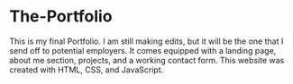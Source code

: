 # The-Portfolio

This is my final Portfolio. I am still making edits, but it will be the one that I send off to potential employers. It comes equipped with a landing page, about me section, projects, and a working contact form. This website was created with HTML, CSS, and JavaScript.
